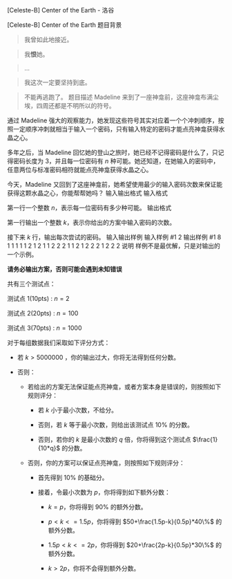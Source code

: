 



[Celeste-B] Center of the Earth - 洛谷














[Celeste-B] Center of the Earth
题目背景
> 我曾如此地接近。

> 我**恨**她。

> 

> ...

> 我这次一定要坚持到底。

> 不能再逃跑了。
题目描述
Madeline 来到了一座神龛前，这座神龛布满尘埃，四周还都是不明所以的符号。

通过 Madeline 强大的观察能力，她发现这些符号其实对应着一个个冲刺顺序，按照一定顺序冲刺就相当于输入一个密码，只有输入特定的密码才能点亮神龛获得水晶之心。

多年之后，当 Madeline 回忆她的登山之旅时，她已经不记得密码是什么了，只记得密码长度为 $3$，并且每一位密码有 $n$ 种可能。她还知道，在她输入的密码中，任意两位与标准密码相符就能点亮神龛获得水晶之心。

今天，Madeline 又回到了这座神龛前，她希望使用最少的输入密码次数来保证能获得这颗水晶之心，你能帮帮她吗？
输入输出格式
输入格式

第一行一个整数 $n$，表示每一位密码有多少种可能。
输出格式

第一行输出一个整数 $k$，表示你给出的方案中输入密码的次数。

接下来 $k$ 行，输出每次尝试的密码。
输入输出样例
输入样例 #1
2
输出样例 #1
8
1 1 1
1 1 2
1 2 1
1 2 2
2 1 1
2 1 2
2 2 1
2 2 2
说明
样例不是最优解，只是对输出的一个示例。

**请务必输出方案，否则可能会遇到未知错误**

共有三个测试点：

测试点 $1$($10$pts) : $n=2$

测试点 $2$($20$pts) : $n=100$

测试点 $3$($70$pts) : $n=1000$

对于每组数据我们采取如下评分方式：

- 若 $k > 5000000$ ，你的输出过大，你将无法得到任何分数。

- 否则：

  - 若给出的方案无法保证能点亮神龛，或者方案本身是错误的，则按照如下规则评分：

    - 若 $k$ 小于最小次数，不给分。

    - 否则，若 $k$ 等于最小次数，则给出该测试点 $10\%$ 的分数。

    - 否则，若你的 $k$ 是最小次数的 $q$ 倍，你将得到这个测试点 $\frac{1}{10*q}$ 的分数。

  - 否则，你的方案可以保证点亮神龛，则按照如下规则评分：

    - 首先得到 $10\%$ 的基础分。

    - 接着，令最小次数为 $p$，你将得到如下额外分数：

      - $k=p$，你将得到 $90\%$ 的额外分数。

      - $p<k<=1.5p$，你将得到 $50+\frac{1.5p-k}{0.5p}*40\%$ 的额外分数。

      - $1.5p<k<=2p$，你将得到 $20+\frac{2p-k}{0.5p}*30\%$ 的额外分数。

      - $k>2p$，你将不会得到额外分数。







